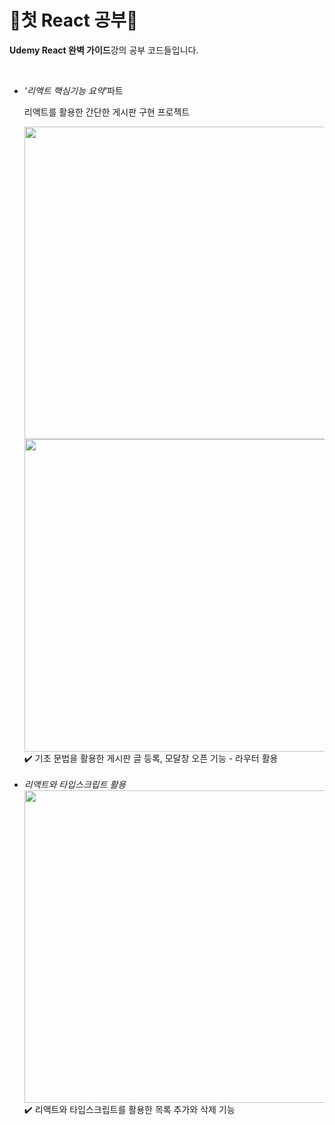 <h1>🌠첫 React 공부🌠</h1>
<p> <b>Udemy React 완벽 가이드</b>강의 공부 코드들입니다.</p>
<br>
<ul>
<li><i>'리액트 핵심기능 요약'</i>파트</p></li>
<p>리액트를 활용한 간단한 게시판 구현 프로젝트</p>
<img src="https://github.com/Cloudyee/react-starting-practice/assets/126961013/80e39678-ad10-4a2a-9bc2-3a7a04d2757b" width="500"/>
<br>

<img src="https://github.com/Cloudyee/react-starting-practice/assets/126961013/8a4e0829-60d0-4b60-94ce-cff6d4ee7b22"  width="500"/>

<br>  
✔️ 기초 문법을 활용한 게시판 글 등록, 모달창 오픈 기능 - 라우터 활용
<br>
<br>

<li><i>리액트와 타입스크립트 활용</i></li>
  
<img src="https://github.com/Cloudyee/react-starting-practice/assets/126961013/695417d3-2c20-47b0-9d1d-8ee9478ac2aa" width="500"/>
<br>
✔️ 리액트와 타입스크립트를 활용한 목록 추가와 삭제 기능
</ul>
<br>


